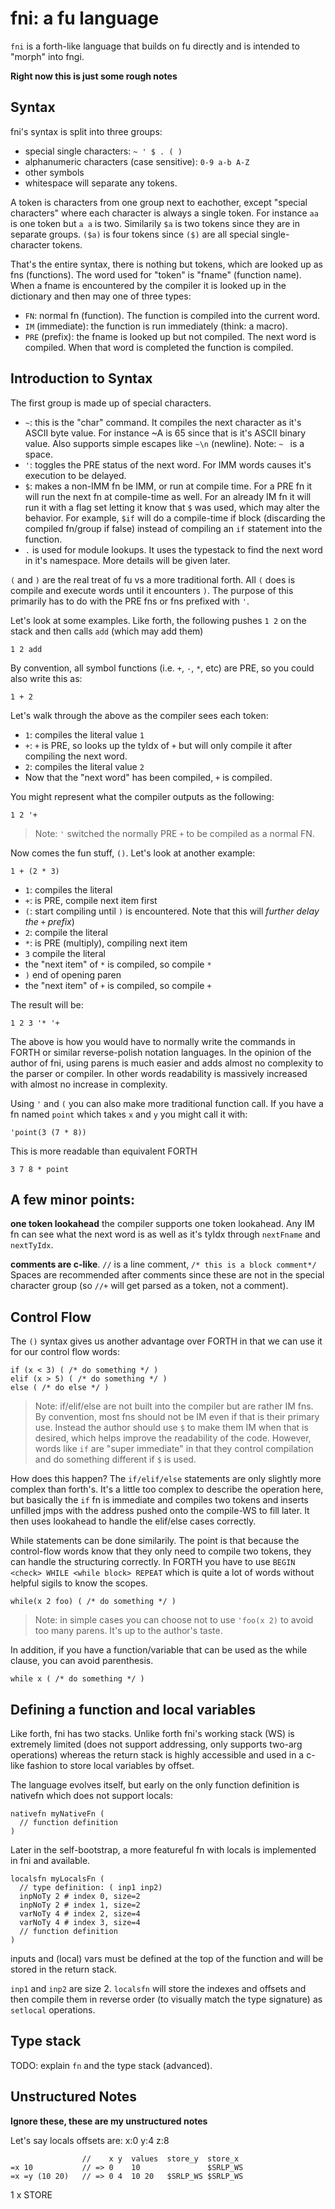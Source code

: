 # fni: a fu language

`fni` is a forth-like language that builds on fu directly and is intended to
"morph" into fngi.

**Right now this is just some rough notes**

## Syntax

fni's syntax is split into three groups:
- special single characters: `~ ' $ . ( )`
- alphanumeric characters (case sensitive): `0-9 a-b A-Z`
- other symbols
- whitespace will separate any tokens.

A token is characters from one group next to eachother, except "special
characters" where each character is always a single token. For instance `aa` is
one token but `a a` is two.  Similarily `$a` is two tokens since they are in
separate groups. `($a)` is four tokens since `($)` are all special
single-character tokens.

That's the entire syntax, there is nothing but tokens, which are looked up as
fns (functions). The word used for "token" is "fname" (function name). When a
fname is encountered by the compiler it is looked up in the dictionary and then
may one of three types:
- `FN`: normal fn (function). The function is compiled into the current word.
- `IM` (immediate): the function is run immediately (think: a macro).
- `PRE` (prefix): the fname is looked up but not compiled. The next word is
  compiled. When that word is completed the function is compiled.


## Introduction to Syntax

The first group is made up of special characters.

- `~`: this is the "char" command. It compiles the next character as it's ASCII
  byte value. For instance ~A is 65 since that is it's ASCII binary value.
  Also supports simple escapes like `~\n` (newline).  Note: `~ ` is a space.
- `'`: toggles the PRE status of the next word. For IMM words causes it's
  execution to be delayed.
- `$`: makes a non-IMM fn be IMM, or run at compile time. For a PRE fn it will
  run the next fn at compile-time as well. For an already IM fn it will run it
  with a flag set letting it know that `$` was used, which may alter the
  behavior. For example, `$if` will do a compile-time if block (discarding the
  compiled fn/group if false) instead of compiling an `if` statement into the
  function.
- `.` is used for module lookups. It uses the typestack to find the next word
  in it's namespace. More details will be given later.

`(` and `)` are the real treat of fu vs a more traditional forth. All `(` does
is compile and execute words until it encounters `)`.  The purpose of this primarily
has to do with the PRE fns or fns prefixed with `'`.

Let's look at some examples. Like forth, the following pushes `1 2` on the stack and
then calls `add` (which may add them)

```
1 2 add
```

By convention, all symbol functions (i.e. `+`, `-`, `*`, etc) are PRE, so you could
also write this as:

```
1 + 2
```

Let's walk through the above as the compiler sees each token:
- `1`: compiles the literal value `1`
- `+`: `+` is PRE, so looks up the tyIdx of `+` but will only compile it after
  compiling the next word.
- `2`: compiles the literal value `2`
- Now that the "next word" has been compiled, `+` is compiled.

You might represent what the compiler outputs as the following:

```
1 2 '+
```

> Note: `'` switched the normally PRE `+` to be compiled as a normal FN.

Now comes the fun stuff, `()`. Let's look at another example:

```
1 + (2 * 3)
```

- `1`: compiles the literal
- `+`: is PRE, compile next item first
- `(`: start compiling until `)` is encountered. Note that this will _further delay the `+` prefix_)
- `2`: compile the literal
- `*`: is PRE (multiply), compiling next item
- `3` compile the literal
- the "next item" of `*` is compiled, so compile `*`
- `)` end of opening paren
- the "next item" of `+` is compiled, so compile `+`

The result will be:

```
1 2 3 '* '+
```

The above is how you would have to normally write the commands in FORTH or
similar reverse-polish notation languages. In the opinion of the author of fni,
using parens is much easier and adds almost no complexity to the parser or
compiler. In other words readability is massively increased with almost no
increase in complexity.

Using `'` and `(` you can also make more traditional function call. If you have
a fn named `point` which takes `x` and `y` you might call it with:

```
'point(3 (7 * 8))
```

This is more readable than equivalent FORTH
```
3 7 8 * point
```

## A few minor points:

**one token lookahead** the compiler supports one token lookahead.  Any IM fn
can see what the next word is as well as it's tyIdx through `nextFname` and
`nextTyIdx`.

**comments are c-like**. `//` is a line comment, `/* this is a block comment*/`
Spaces are recommended after comments since these are not in the special character
group (so `//+` will get parsed as a token, not a comment).

## Control Flow

The `()` syntax gives us another advantage over FORTH in that we can use it
for our control flow words:

```
if (x < 3) ( /* do something */ )
elif (x > 5) ( /* do something */ )
else ( /* do else */ )
```

> Note: if/elif/else are not built into the compiler but are rather IM fns.
> By convention, most fns should not be IM even if that is their primary use.
> Instead the author should use `$` to make them IM when that is desired, which
> helps improve the readability of the code. However, words like `if` are
> "super immediate" in that they control compilation and do something different
> if `$` is used.

How does this happen? The `if/elif/else` statements are only slightly more complex
than forth's. It's a little too complex to describe the operation here, but basically
the `if` fn is immediate and compiles two tokens and inserts unfilled jmps with the
address pushed onto the compile-WS to fill later. It then uses lookahead to
handle the elif/else cases correctly.

While statements can be done similarily. The point is that because the
control-flow words know that they only need to compile two tokens, they can
handle the structuring correctly. In FORTH you have to use `BEGIN <check> WHILE
<while block> REPEAT` which is quite a lot of words without helpful sigils to
know the scopes.

```
while(x 2 foo) ( /* do something */ )
```

> Note: in simple cases you can choose not to use `'foo(x 2)` to avoid too many
> parens. It's up to the author's taste.

In addition, if you have a function/variable that can be used as the while clause,
you can avoid parenthesis.

```
while x ( /* do something */ )
```

## Defining a function and local variables
Like forth, fni has two stacks. Unlike forth fni's working stack (WS) is
extremely limited (does not support addressing, only supports two-arg
operations) whereas the return stack is highly accessible and used in a c-like
fashion to store local variables by offset.

The language evolves itself, but early on the only function definition is nativefn
which does not support locals:

```
nativefn myNativeFn (
  // function definition
)
```

Later in the self-bootstrap, a more featureful fn with locals is implemented in fni
and available.

```
localsfn myLocalsFn (
  // type definition: ( inp1 inp2)
  inpNoTy 2 # index 0, size=2
  inpNoTy 2 # index 1, size=2
  varNoTy 4 # index 2, size=4
  varNoTy 4 # index 3, size=4
  // function definition
)
```

inputs and (local) vars must be defined at the top of the function and will
be stored in the return stack.

`inp1` and `inp2` are size 2. `localsfn` will
store the indexes and offsets and then compile them in reverse order (to
visually match the type signature) as `setlocal` operations.

## Type stack
TODO: explain `fn` and the type stack (advanced).

## Unstructured Notes
**Ignore these, these are my unstructured notes**

Let's say locals offsets are: x:0 y:4 z:8
```
                //    x y  values  store_y  store_x
=x 10           // => 0    10               $SRLP_WS
=x =y (10 20)   // => 0 4  10 20   $SRLP_WS $SRLP_WS
```

1 x STORE

